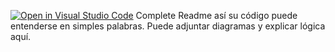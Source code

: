 [![Open in Visual Studio Code](https://classroom.github.com/assets/open-in-vscode-2e0aaae1b6195c2367325f4f02e2d04e9abb55f0b24a779b69b11b9e10269abc.svg)](https://classroom.github.com/online_ide?assignment_repo_id=18728183&assignment_repo_type=AssignmentRepo)
Complete Readme así su código puede entenderse en simples palabras. Puede adjuntar diagramas y explicar lógica aquí. 
